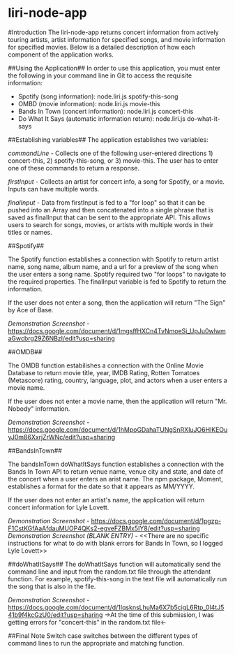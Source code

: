 # liri-node-app

#Introduction
The liri-node-app returns concert information from actively touring artists, artist information for specified songs, and movie information for specified movies. Below is a detailed description of how each component of the application works. 

##Using the Application##
In order to use this application, you must enter the following in your command line in Git to access the requisite information:

- Spotify (song information): node.liri.js spotify-this-song <song title here>
- OMBD (movie information): node.liri.js movie-this <movie name here>
- Bands In Town (concert information): node.liri.js concert-this <artist name here>
- Do What It Says (automatic information return): node.liri.js do-what-it-says

##Establishing variables##
The application establishes two variables:

*commandLine* - Collects one of the following user-entered directions 1) concert-this, 2) spotify-this-song, or 3) movie-this. The user has to enter one of these commands to return a response.

*firstInput* - Collects an artist for concert info, a song for Spotify, or a movie. Inputs can have multiple words.

*finalInput* - Data from firstInput is fed to a "for loop" so that it can be pushed into an Array and then concatenated into a single phrase that is saved as finalInput that can be sent to the appropriate API. This allows users to search for songs, movies, or artists with multiple words in their titles or names.

##Spotify##

The Spotify function establishes a connection with Spotify to return artist name, song name, album name, and a url for a preview of the song when the user enters a song name. Spotify required two "for loops" to navigate to the required properties. The finalInput variable is fed to Spotify to return the information.

If the user does not enter a song, then the application will return "The Sign" by Ace of Base.

*Demonstration Screenshot* - https://docs.google.com/document/d/1mgsffHXCn4TvNmoeSj_UpJu0wlwmaGwcbrg29Z6NBzI/edit?usp=sharing

##OMDB##

The OMDB function estabilishes a connection with the Online Movie Database to return movie title, year, IMDB Rating, Rotten Tomatoes (Metascore) rating, country, language, plot, and actors when a user enters a movie name. 

If the user does not enter a movie name, then the application will return "Mr. Nobody" information.

*Demonstration Screenshot* - https://docs.google.com/document/d/1hMpoGDahaTUNgSnRXluJO6HlKEOuyJ0m86XxrjZrWNc/edit?usp=sharing

##BandsInTown##

The bandsInTown doWhatItSays function establishes a connection with the Bands In Town API to return venue name, venue city and state, and date of the concert when a user enters an arist name. The npm package, Moment, establishes a format for the date so that it appears as MM/YYYY.

If the user does not enter an artist's name, the application will return concert information for Lyle Lovett.

*Demonstration Screenshot* - https://docs.google.com/document/d/1pgzp-F1CstKGfAaAfdauMUOP4QKs2-egveFZBMx5IY8/edit?usp=sharing
*Demonstration Screenshot (BLANK ENTRY)* - <<There are no specific instructions for what to do with blank errors for Bands In Town, so I logged Lyle Lovett>>

##doWhatItSays##
The doWhatItSays function will automatically send the command line and input from the random.txt file through the attendant function. For example, spotify-this-song in the text file will automatically run the song that is also in the file. 

*Demonstration Screenshot* - https://docs.google.com/document/d/1IqsknsLhuMa6X7b5cigL6Rtp_0l4tJ541b9f4kcGzU0/edit?usp=sharing
 ->At the time of this submission, I was getting errors for "concert-this" in the random.txt file<-

##Final Note
Switch case switches between the different types of command lines to run the appropriate and matching function.